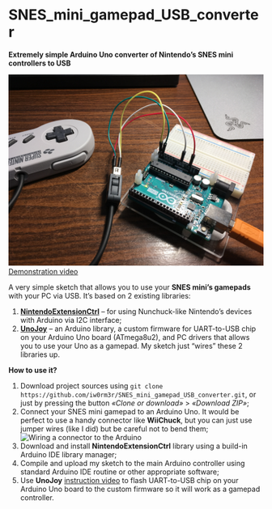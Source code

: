 # SNES_mini_gamepad_USB_converter
**Extremely simple Arduino Uno converter of Nintendo’s SNES mini controllers to USB**

![SNES_mini_gamepad_USB_converter](https://raw.githubusercontent.com/iw0rm3r/SNES_mini_gamepad_USB_converter/master/photo.jpeg)
[Demonstration video](https://youtu.be/YtEJyOs7NZE)

A very simple sketch that allows you to use your **SNES mini’s gamepads** with your PC via USB. It’s based on 2 existing libraries:
1.	**[NintendoExtensionCtrl](https://github.com/dmadison/NintendoExtensionCtrl)** – for using Nunchuck-like Nintendo’s devices with Arduino via I2C interface;
2.	**[UnoJoy](https://code.google.com/archive/p/unojoy/)** – an Arduino library, a custom firmware for UART-to-USB chip on your Arduino Uno board (ATmega8u2), and PC drivers that allows you to use your Uno as a gamepad.
My sketch just “wires” these 2 libraries up.

**How to use it?**
1.	Download project sources using `git clone https://github.com/iw0rm3r/SNES_mini_gamepad_USB_converter.git`, or just by pressing the button *«Clone or download»* > *«Download ZIP»*;
2.	Connect your SNES mini gamepad to an Arduino Uno. It would be perfect to use a handy connector like **WiiChuck**, but you can just use jumper wires (like I did) but be careful not to bend them;
![Wiring a connector to the Arduino](https://cdn.instructables.com/ORIG/F0N/RJQ3/IH90O28H/F0NRJQ3IH90O28H.jpg)
3.	Download and install **NintendoExtensionCtrl** library using a build-in Arduino IDE library manager;
4.	Compile and upload my sketch to the main Arduino controller using standard Arduino IDE routine or other appropriate software;
5.	Use **UnoJoy** [instruction video](https://youtu.be/GrO8ZmxbOyI?t=170) to flash UART-to-USB chip on your Arduino Uno board to the custom firmware so it will work as a gamepad controller.
